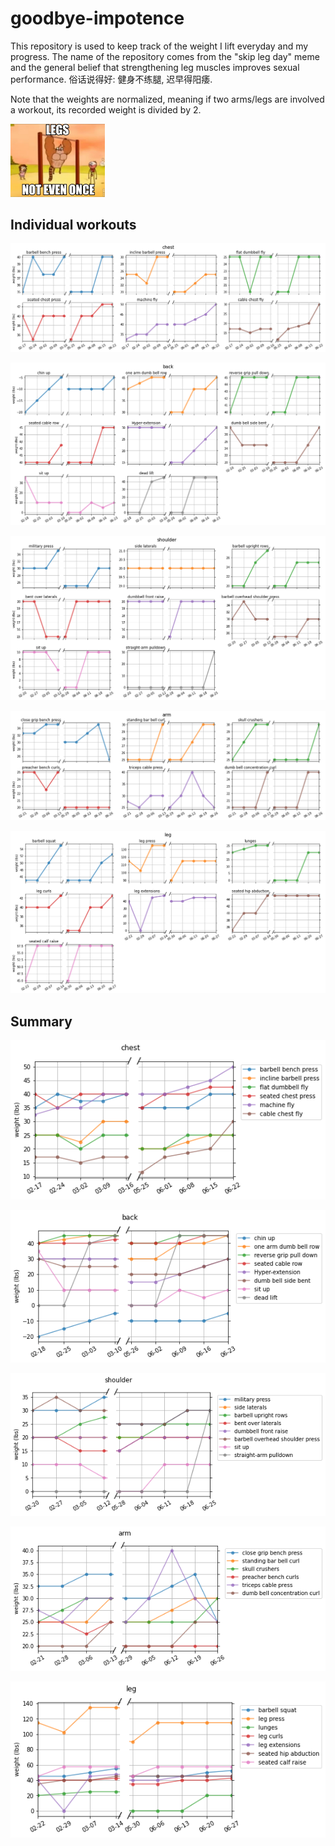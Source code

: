 # goodbye-impotence
This repository is used to keep track of the weight I lift everyday and my progress. The name of the repository comes from the "skip leg day" meme and the general belief that strengthening leg muscles improves sexual performance. 俗话说得好: 健身不练腿, 迟早得阳痿.

Note that the weights are normalized, meaning if two arms/legs are involved a workout, its recorded weight is divided by 2.

<img src="figures/skip-leg-day-meme.jpg" width=30% />

## Individual workouts

![chest](figures/chest_individual.png)

![back](figures/back_individual.png)

![shoulder](figures/shoulder_individual.png)

![arm](figures/arm_individual.png)

![leg](figures/leg_individual.png)

## Summary

![chest](figures/chest.png)

![back](figures/back.png)

![shoulder](figures/shoulder.png)

![arm](figures/arm.png)

![leg](figures/leg.png)